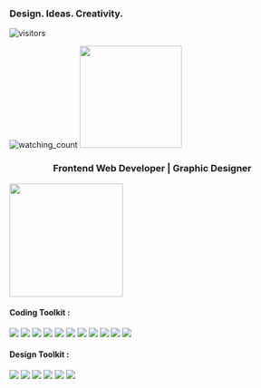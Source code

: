 ### Design. Ideas. Creativity.

![visitors](https://visitor-badge.glitch.me/badge?page_id=${elmandodge}.${elmandodge})

<img src="https://komarev.com/ghpvc/?username=elmandodge&color=brightgreen" alt="watching_count" />

<img height="180em" src="https://github-readme-stats.vercel.app/api?username=elmandodge&show_icons=true&hide_border=true&&count_private=true&include_all_commits=true" />

<h3 align="center"> Frontend Web Developer | Graphic Designer </h3>

<img src="https://images2.imgbox.com/b3/b1/0saC0KRd_o.gif" width="200px"/>


#### Coding Toolkit :

<img src="https://img.shields.io/badge/Typescript-blue"/> <img src="https://img.shields.io/badge/Javascript-yellow"/> <img src="https://img.shields.io/badge/VB.Net-maroon"/> <img src="https://img.shields.io/badge/C♯-yellowgreen"/> <img src="https://img.shields.io/badge/.Net-9cf"/> <img src="https://img.shields.io/badge/CSS-orange"/> <img src="https://img.shields.io/badge/Scss-red"/> <img src="https://img.shields.io/badge/Sass-pink"/> <img src="https://img.shields.io/badge/Pug [Jade]-black"/> <img src="https://img.shields.io/badge/Vue.js-green"/> <img src="https://img.shields.io/badge/Flutter-cyan"/>


#### Design Toolkit :

<img src="https://img.shields.io/badge/Adobe-Photoshop-blue"/> <img src="https://img.shields.io/badge/Adobe-Illustrator-yellow"/> <img src="https://img.shields.io/badge/Adobe-After Effects-purple"/> <img src="https://img.shields.io/badge/Adobe-Premiere-magenta"/> <img src="https://img.shields.io/badge/Cinema-4D-blue"/> <img src="https://img.shields.io/badge/Corel-Draw-yellowgreen"/>

<!--
**elmandodge/elmandodge** is a ✨ _special_ ✨ repository because its `README.md` (this file) appears on your GitHub profile.

Here are some ideas to get you started:

- 🔭 I’m currently working on ...
- 🌱 I’m currently learning ...
- 👯 I’m looking to collaborate on ...
- 🤔 I’m looking for help with ...
- 💬 Ask me about ...
- 📫 How to reach me: ...
- 😄 Pronouns: ...
- ⚡ Fun fact: ...
-->
